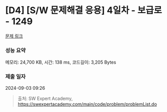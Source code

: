 # [D4] [S/W 문제해결 응용] 4일차 - 보급로 - 1249 

[문제 링크](https://swexpertacademy.com/main/code/problem/problemDetail.do?contestProbId=AV15QRX6APsCFAYD) 

### 성능 요약

메모리: 24,700 KB, 시간: 138 ms, 코드길이: 3,205 Bytes

### 제출 일자

2024-09-03 09:26



> 출처: SW Expert Academy, https://swexpertacademy.com/main/code/problem/problemList.do